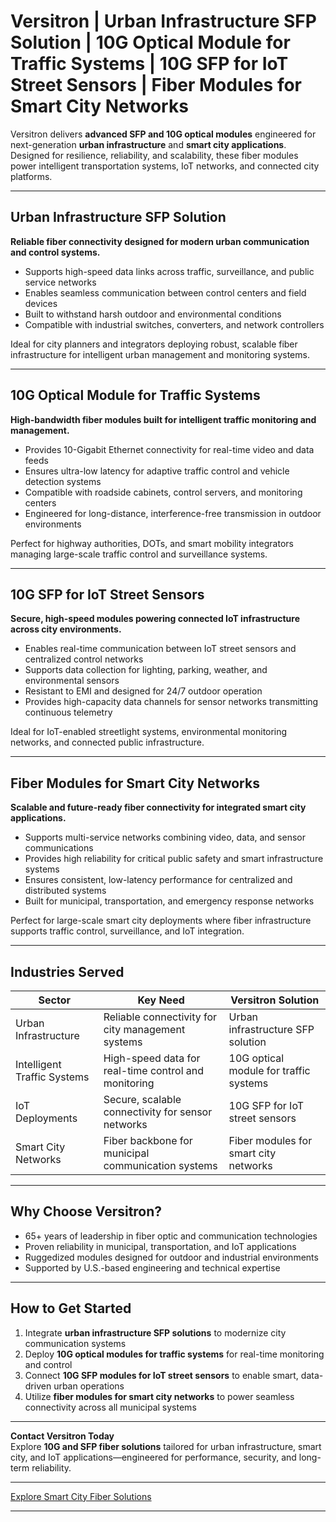 # Versitron | Urban Infrastructure SFP Solution | 10G Optical Module for Traffic Systems | 10G SFP for IoT Street Sensors | Fiber Modules for Smart City Networks

Versitron delivers **advanced SFP and 10G optical modules** engineered for next-generation **urban infrastructure** and **smart city applications**. Designed for resilience, reliability, and scalability, these fiber modules power intelligent transportation systems, IoT networks, and connected city platforms.

---

## Urban Infrastructure SFP Solution

**Reliable fiber connectivity designed for modern urban communication and control systems.**

- Supports high-speed data links across traffic, surveillance, and public service networks  
- Enables seamless communication between control centers and field devices  
- Built to withstand harsh outdoor and environmental conditions  
- Compatible with industrial switches, converters, and network controllers  

Ideal for city planners and integrators deploying robust, scalable fiber infrastructure for intelligent urban management and monitoring systems.

---

## 10G Optical Module for Traffic Systems

**High-bandwidth fiber modules built for intelligent traffic monitoring and management.**

- Provides 10-Gigabit Ethernet connectivity for real-time video and data feeds  
- Ensures ultra-low latency for adaptive traffic control and vehicle detection systems  
- Compatible with roadside cabinets, control servers, and monitoring centers  
- Engineered for long-distance, interference-free transmission in outdoor environments  

Perfect for highway authorities, DOTs, and smart mobility integrators managing large-scale traffic control and surveillance systems.

---

## 10G SFP for IoT Street Sensors

**Secure, high-speed modules powering connected IoT infrastructure across city environments.**

- Enables real-time communication between IoT street sensors and centralized control networks  
- Supports data collection for lighting, parking, weather, and environmental sensors  
- Resistant to EMI and designed for 24/7 outdoor operation  
- Provides high-capacity data channels for sensor networks transmitting continuous telemetry  

Ideal for IoT-enabled streetlight systems, environmental monitoring networks, and connected public infrastructure.

---

## Fiber Modules for Smart City Networks

**Scalable and future-ready fiber connectivity for integrated smart city applications.**

- Supports multi-service networks combining video, data, and sensor communications  
- Provides high reliability for critical public safety and smart infrastructure systems  
- Ensures consistent, low-latency performance for centralized and distributed systems  
- Built for municipal, transportation, and emergency response networks  

Perfect for large-scale smart city deployments where fiber infrastructure supports traffic control, surveillance, and IoT integration.

---

## Industries Served

| Sector                     | Key Need                                              | Versitron Solution                                      |
|-----------------------------|-------------------------------------------------------|----------------------------------------------------------|
| Urban Infrastructure        | Reliable connectivity for city management systems     | Urban infrastructure SFP solution                       |
| Intelligent Traffic Systems | High-speed data for real-time control and monitoring  | 10G optical module for traffic systems                   |
| IoT Deployments             | Secure, scalable connectivity for sensor networks     | 10G SFP for IoT street sensors                           |
| Smart City Networks         | Fiber backbone for municipal communication systems    | Fiber modules for smart city networks                    |

---

## Why Choose Versitron?

- 65+ years of leadership in fiber optic and communication technologies  
- Proven reliability in municipal, transportation, and IoT applications  
- Ruggedized modules designed for outdoor and industrial environments  
- Supported by U.S.-based engineering and technical expertise  

---

## How to Get Started

1. Integrate **urban infrastructure SFP solutions** to modernize city communication systems  
2. Deploy **10G optical modules for traffic systems** for real-time monitoring and control  
3. Connect **10G SFP modules for IoT street sensors** to enable smart, data-driven urban operations  
4. Utilize **fiber modules for smart city networks** to power seamless connectivity across all municipal systems  

---

**Contact Versitron Today**  
Explore **10G and SFP fiber solutions** tailored for urban infrastructure, smart city, and IoT applications—engineered for performance, security, and long-term reliability.

---

[Explore Smart City Fiber Solutions](https://www.versitron.com/collections/10gb-sfp-modules)

---
